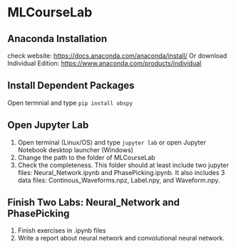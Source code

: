 # MLCourseLab
 
## Anaconda Installation
check website: https://docs.anaconda.com/anaconda/install/
Or download Individual Edition: https://www.anaconda.com/products/individual
## Install Dependent Packages
Open termnial and type `pip install obspy`

## Open Jupyter Lab

1) Open terminal (Linux/OS) and type `jupyter lab` or open Jupyter Notebook desktop launcher (Windows)
2) Change the path to the folder of MLCourseLab
3) Check the completeness. This folder should at least include two jupyter files: Neural_Network.ipynb and PhasePicking.ipynb. It also includes 3 data files: Continous_Waveforms.npz, Label.npy, and Waveform.npy. 

## Finish Two Labs: Neural_Network and PhasePicking
1) Finish exercises in .ipynb files
2) Write a report about neural network and convolutional neural network.
